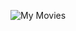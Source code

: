 ![My Movies](https://github.com/HasanShukurov/MovieApp/assets/135522440/d2410e02-a588-4cd2-9af2-5e77cb69f780)
